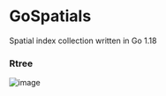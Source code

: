 # GoSpatials
Spatial index collection written in Go 1.18


### Rtree

![image](https://user-images.githubusercontent.com/69315285/158717868-fbed2d32-9519-4afa-bc78-48971fa15ef4.png)
